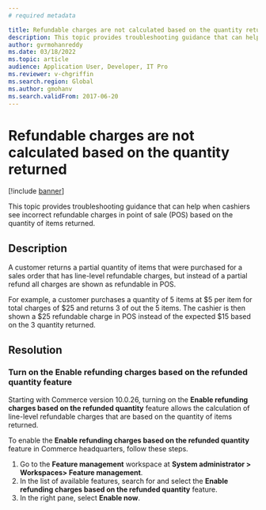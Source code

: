 ```yaml
---
# required metadata

title: Refundable charges are not calculated based on the quantity returned
description: This topic provides troubleshooting guidance that can help when cashiers see incorrect refundable charges in point of sale (POS) based on the quantity of items returned.
author: gvrmohanreddy
ms.date: 03/18/2022
ms.topic: article
audience: Application User, Developer, IT Pro
ms.reviewer: v-chgriffin
ms.search.region: Global
ms.author: gmohanv
ms.search.validFrom: 2017-06-20
---
```


# Refundable charges are not calculated based on the quantity returned

[!include [banner](../../includes/banner.md)]

This topic provides troubleshooting guidance that can help when cashiers see incorrect refundable charges in point of sale (POS) based on the quantity of items returned.

## Description

A customer returns a partial quantity of items that were purchased for a sales order that has line-level refundable charges, but instead of a partial refund all charges are shown as refundable in POS.

For example, a customer purchases a quantity of 5 items at $5 per item for total charges of $25 and returns 3 of out the 5 items. The cashier is then shown a $25 refundable charge in POS instead of the expected $15 based on the 3 quantity returned.

## Resolution

### Turn on the Enable refunding charges based on the refunded quantity feature

Starting with Commerce version 10.0.26, turning on the **Enable refunding charges based on the refunded quantity** feature allows the calculation of line-level refundable charges that are based on the quantity of items returned.

To enable the **Enable refunding charges based on the refunded quantity** feature in Commerce headquarters, follow these steps.

1. Go to the **Feature management** workspace at **System administrator \> Workspaces\> Feature management**.
1. In the list of available features, search for and select the **Enable refunding charges based on the refunded quantity** feature. 
1. In the right pane, select **Enable now**. 


